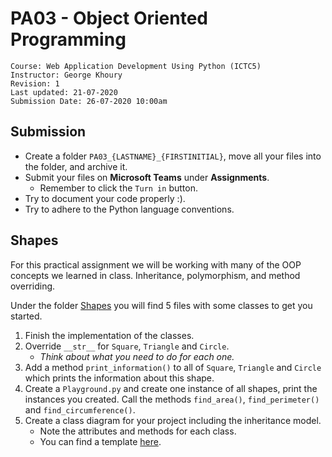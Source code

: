 # PA03 - Object Oriented Programming

	Course: Web Application Development Using Python (ICTC5)
	Instructor: George Khoury
	Revision: 1
	Last updated: 21-07-2020
	Submission Date: 26-07-2020 10:00am

## Submission

* Create a folder `PA03_{LASTNAME}_{FIRSTINITIAL}`, move all your files into the folder, and archive it.
* Submit your files on **Microsoft Teams** under **Assignments**.
  * Remember to click the `Turn in` button.
* Try to document your code properly :).
* Try to adhere to the Python language conventions.

## Shapes

For this practical assignment we will be working with many of the OOP concepts we learned in class. Inheritance, polymorphism, and method overriding.

Under the folder [Shapes](./Shapes/) you will find 5 files with some classes to get you started.

 1. Finish the implementation of the classes.
 2. Override `__str__` for `Square`, `Triangle` and `Circle`. 
    * *Think about what you need to do for each one.*
 3. Add a method `print_information()` to all of `Square`, `Triangle` and `Circle` which prints the information about this shape.
 4. Create a `Playground.py` and create one instance of all shapes, print the instances you created. Call the methods `find_area()`, `find_perimeter()` and `find_circumference()`.
 5. Create a class diagram for your project including the inheritance model.
    * Note the attributes and methods for each class.
    * You can find a template [here](./shapes-class-diagram.drawio).